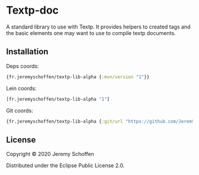 

# Textp-doc
A standard library to use with Textp. It provides helpers to created tags and the basic elements one may want to use
to compile textp documents.

## Installation
Deps coords:
```clojure
{fr.jeremyschoffen/textp-lib-alpha {:mvn/version "1"}}
```
Lein coords:
```clojure
[fr.jeremyschoffen/textp-lib-alpha "1"]
```
Git coords:
```clojure
{fr.jeremyschoffen/textp-lib-alpha {:git/url "https://github.com/JeremS/textp-lib", :sha "b134522c9d8e3bf90e915c9f1c2b98f3c769f800"}}
```

## License

Copyright © 2020 Jeremy Schoffen

Distributed under the Eclipse Public License 2.0.